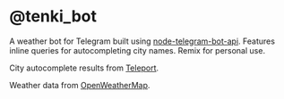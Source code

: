 @tenki_bot
==========================

A weather bot for Telegram built using [node-telegram-bot-api](https://github.com/yagop/node-telegram-bot-api).  Features inline queries for autocompleting city names. Remix for personal use.

City autocomplete results from [Teleport](https://developers.teleport.org/api/).

Weather data from [OpenWeatherMap](https://openweathermap.org/api).
